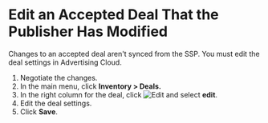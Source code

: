 # Edit an Accepted Deal That the Publisher Has Modified

Changes to an accepted deal aren't synced from the SSP. You must edit the deal settings in Advertising Cloud.

<!-- how do you know the publisher has made changes? They send you email or something? -->

1. Negotiate the changes.
1. In the main menu, click **Inventory > Deals.**
1. In the right column for the deal, click ![Edit](assets/edit.png) and select **edit**.
1. Edit the deal settings.
1. Click **Save**.
